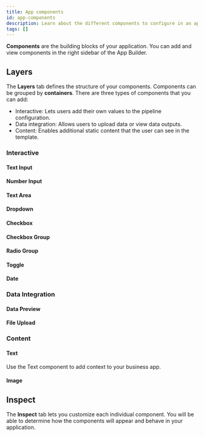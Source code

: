 ```yaml
---
title: App components
id: app-components
description: Learn about the different components to configure in an app
tags: []
---
```


**Components** are the building blocks of your application. You can add and view components in the right sidebar of the App Builder.

## Layers

The **Layers** tab defines the structure of your components. Components can be grouped by **containers**. There are three types of components that you can add:

- Interactive: Lets users add their own values to the pipeline configuration.
- Data integration: Allows users to upload data or view data outputs.
- Content: Enables additional static content that the user can see in the template.

### Interactive

#### Text Input

#### Number Input

#### Text Area

#### Dropdown

#### Checkbox

#### Checkbox Group

#### Radio Group

#### Toggle

#### Date

### Data Integration

#### Data Preview

#### File Upload

### Content

#### Text

Use the Text component to add context to your business app.

#### Image

## Inspect

The **Inspect** tab lets you customize each individual component. You will be able to determine how the components will appear and behave in your application.
